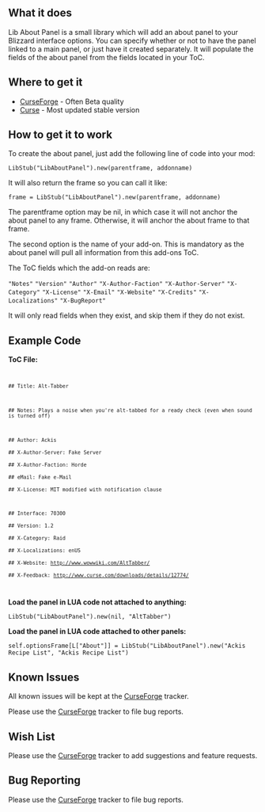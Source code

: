 What it does
------------

Lib About Panel is a small library which will add an about panel to your
Blizzard interface options. You can specify whether or not to have the
panel linked to a main panel, or just have it created separately. It
will populate the fields of the about panel from the fields located in
your ToC.

Where to get it
---------------

-   [CurseForge] - Often Beta quality
-   [Curse] - Most updated stable version

How to get it to work
---------------------

To create the about panel, just add the following line of code into your
mod:

`LibStub("LibAboutPanel").new(parentframe, addonname)`

It will also return the frame so you can call it like:

`frame = LibStub("LibAboutPanel").new(parentframe, addonname)`

The parentframe option may be nil, in which case it will not anchor the
about panel to any frame. Otherwise, it will anchor the about frame to
that frame.

The second option is the name of your add-on. This is mandatory as the
about panel will pull all information from this add-ons ToC.

The ToC fields which the add-on reads are:

 `"Notes"`
 `"Version"`
 `"Author"`
 `"X-Author-Faction"`
 `"X-Author-Server"`
 `"X-Category"`
 `"X-License"`
 `"X-Email"`
 `"X-Website"`
 `"X-Credits"`
 `"X-Localizations"`
 `"X-BugReport"`

It will only read fields when they exist, and skip them if they do not exist.

Example Code
------------

**ToC File:** <code>

`## Title: Alt-Tabber`

`## Notes: Plays a noise when you're alt-tabbed for a ready check (even when sound is turned off)`

`## Author: Ackis`  
`## X-Author-Server: Fake Server`  
`## X-Author-Faction: Horde`  
`## eMail: Fake e-Mail`  
`## X-License: MIT modified with notification clause`

`## Interface: 70300`  
`## Version: 1.2`  
`## X-Category: Raid`  
`## X-Localizations: enUS`  
`## X-Website: `[`http://www.wowwiki.com/AltTabber/`]  
`## X-Feedback: `[`http://www.curse.com/downloads/details/12774/`]

</code>

**Load the panel in LUA code not attached to anything:**

`LibStub("LibAboutPanel").new(nil, "AltTabber")`

**Load the panel in LUA code attached to other panels:**

`self.optionsFrame[L["About"]] = LibStub("LibAboutPanel").new("Ackis Recipe List", "Ackis Recipe List")`

Known Issues
------------

All known issues will be kept at the [CurseForge][1] tracker.

Please use the [CurseForge][1] tracker to file bug reports.

Wish List
---------

Please use the [CurseForge][1] tracker to add suggestions and feature
requests.

Bug Reporting
-------------

Please use the [CurseForge][1] tracker to file bug reports.

  [CurseForge]: http://wow.curseforge.com/projects/libaboutpanel/files/
  [Curse]: http://wow.curse.com/downloads/wow-addons/details/libaboutpanel.aspx
  [`http://www.wowwiki.com/AltTabber/`]: http://www.wowwiki.com/AltTabber/
  [`http://www.curse.com/downloads/details/12774/`]: http://www.curse.com/downloads/details/12774/
  [1]: http://wow.curseforge.com/projects/libaboutpanel/tickets/
